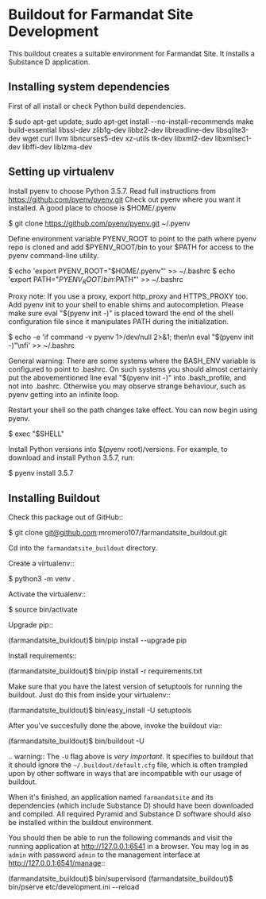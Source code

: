 Buildout for Farmandat Site Development
=======================================

This buildout creates a suitable environment for Farmandat Site. It installs a Substance D application.


Installing system dependencies
------------------------------

First of all install or check Python build dependencies.

  $ sudo apt-get update; sudo apt-get install --no-install-recommends make build-essential libssl-dev zlib1g-dev libbz2-dev libreadline-dev libsqlite3-dev wget curl llvm libncurses5-dev xz-utils tk-dev libxml2-dev libxmlsec1-dev libffi-dev liblzma-dev


Setting up virtualenv
---------------------

Install pyenv to choose Python 3.5.7. Read full instructions from https://github.com/pyenv/pyenv.git
Check out pyenv where you want it installed. A good place to choose is $HOME/.pyenv

  $ git clone https://github.com/pyenv/pyenv.git ~/.pyenv

Define environment variable PYENV_ROOT to point to the path where pyenv repo is cloned and add $PYENV_ROOT/bin to your $PATH for access to the pyenv command-line utility.

  $ echo 'export PYENV_ROOT="$HOME/.pyenv"' >> ~/.bashrc
  $ echo 'export PATH="$PYENV_ROOT/bin:$PATH"' >> ~/.bashrc

Proxy note: If you use a proxy, export http_proxy and HTTPS_PROXY too.
Add pyenv init to your shell to enable shims and autocompletion. Please make sure eval "$(pyenv init -)" is placed toward the end of the shell configuration file since it manipulates PATH during the initialization.

  $ echo -e 'if command -v pyenv 1>/dev/null 2>&1; then\n  eval "$(pyenv init -)"\nfi' >> ~/.bashrc

General warning: There are some systems where the BASH_ENV variable is configured to point to .bashrc. On such systems you should almost certainly put the abovementioned line eval "$(pyenv init -)" into .bash_profile, and not into .bashrc. Otherwise you may observe strange behaviour, such as pyenv getting into an infinite loop.

Restart your shell so the path changes take effect. You can now begin using pyenv.

  $ exec "$SHELL"

Install Python versions into $(pyenv root)/versions. For example, to download and install Python 3.5.7, run:

$ pyenv install 3.5.7


Installing Buildout
--------------------

Check this package out of GitHub::

  $ git clone git@github.com:mromero107/farmandatsite_buildout.git

Cd into the ``farmandatsite_buildout`` directory.

Create a virtualenv::

  $ python3 -m venv .

Activate the virtualenv::

  $ source bin/activate

Upgrade pip::

  (farmandatsite_buildout)$ bin/pip install --upgrade pip

Install requirements::

  (farmandatsite_buildout)$ bin/pip install -r requirements.txt

Make sure that you have the latest version of setuptools for running the
buildout. Just do this from inside your virtualenv::

  (farmandatsite_buildout)$ bin/easy_install -U setuptools

After you've succesfully done the above, invoke the buildout via::

  (farmandatsite_buildout)$ bin/buildout -U

.. warning:: The ``-U`` flag above is *very important*.  It specifies
   to buildout that it should ignore the ``~/.buildout/default.cfg``
   file, which is often trampled upon by other software in ways that
   are incompatible with our usage of buildout.

When it's finished, an application named ``farmandatsite`` and its dependencies
(which include Substance D) should have been downloaded and compiled.  All
required Pyramid and Substance D software should also be installed within the
buildout environment.

You should then be able to run the following commands and visit the
running application at http://127.0.0.1:6541 in a browser.  You may
log in as ``admin`` with password ``admin`` to the management interface at
http://127.0.0.1:6541/manage::

  (farmandatsite_buildout)$ bin/supervisord
  (farmandatsite_buildout)$ bin/pserve etc/development.ini --reload

